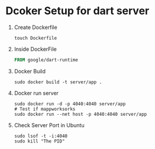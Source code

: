 # Dcoker Setup for dart server

1. Create Dockerfile
    ```shell script
    touch Dockerfile
    ```
 2. Inside DockerFile
    ```Dockerfile
    FROM google/dart-runtime
    ```
 3. Docker Build
    ```shell script
    sudo docker build -t server/app .
    ```
 4. Docker run server
    ```shell script
    sudo docker run -d -p 4040:4040 server/app
    # Test if mappworksorks
    sudo docker run --net host -p 4040:4040 server/app
    ```
 5. Check Server Port in Ubuntu
    ```shell script
    sudo lsof -t -i:4040
    sudo kill "The PID"
    ``` 